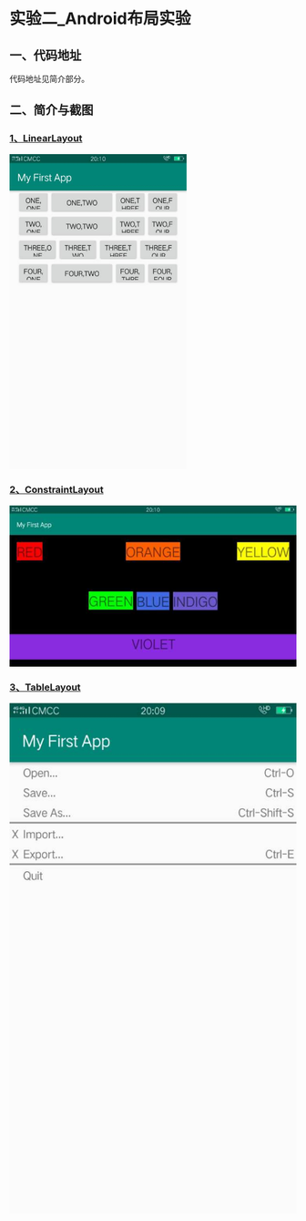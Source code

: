 # 实验二_Android布局实验

## 一、代码地址

代码地址见简介部分。

## 二、简介与截图

### [1、LinearLayout](https://github.com/xkfx/android-hello-world/blob/master/app/src/main/res/layout/activity_linear_layout_test.xml)

<img src="img/ex2_1.jpg" width="61.8%" alt="ex2" align=center />

### [2、ConstraintLayout](https://github.com/xkfx/android-hello-world/blob/master/app/src/main/res/layout/activity_constraint_layout_test.xml)

<img src="img/ex2_2.jpg" alt="ex2" align=center />

### [3、TableLayout](https://github.com/xkfx/android-hello-world/blob/master/app/src/main/res/layout/activity_table_layout_test.xml)

<img src="img/ex2_3.jpg" alt="ex2" align=center />
